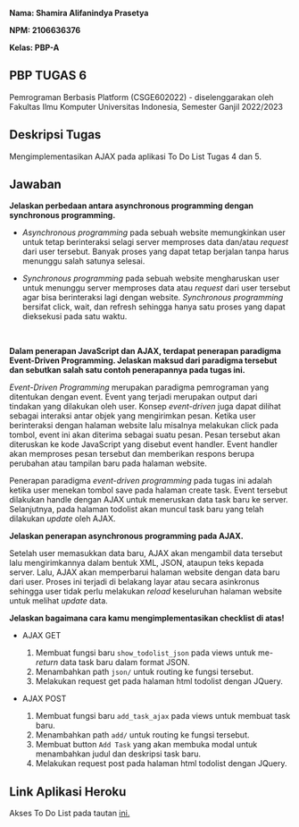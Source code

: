 __Nama: Shamira Alifanindya Prasetya__

__NPM: 2106636376__

__Kelas: PBP-A__

## PBP TUGAS 6 ##
Pemrograman Berbasis Platform (CSGE602022) - diselenggarakan oleh Fakultas Ilmu Komputer Universitas Indonesia, Semester Ganjil 2022/2023

## Deskripsi Tugas
Mengimplementasikan AJAX pada aplikasi To Do List Tugas 4 dan 5.

## Jawaban
__Jelaskan perbedaan antara asynchronous programming dengan synchronous programming.__
* _Asynchronous programming_ pada sebuah website memungkinkan user untuk tetap berinteraksi selagi server memproses data dan/atau _request_ dari user tersebut. Banyak proses yang dapat tetap berjalan tanpa harus menunggu salah satunya selesai.

* _Synchronous programming_ pada sebuah website mengharuskan user untuk menunggu server memproses data atau _request_ dari user tersebut agar bisa berinteraksi lagi dengan website. _Synchronous programming_ bersifat click, wait, dan refresh sehingga hanya satu proses yang dapat dieksekusi pada satu waktu.
<br/>

__Dalam penerapan JavaScript dan AJAX, terdapat penerapan paradigma Event-Driven Programming. Jelaskan maksud dari paradigma tersebut dan sebutkan salah satu contoh penerapannya pada tugas ini.__

_Event-Driven Programming_ merupakan paradigma pemrograman yang ditentukan dengan event. Event yang terjadi merupakan output dari tindakan yang dilakukan oleh user. Konsep _event-driven_ juga dapat dilihat sebagai interaksi antar objek yang mengirimkan pesan. Ketika user berinteraksi dengan halaman website lalu misalnya melakukan click pada tombol, event ini akan diterima sebagai suatu pesan. Pesan tersebut akan diteruskan ke kode JavaScript yang disebut event handler. Event handler akan memproses pesan tersebut dan memberikan respons berupa perubahan atau tampilan baru pada halaman website.

Penerapan paradigma _event-driven programming_ pada tugas ini adalah ketika user menekan tombol save pada halaman create task. Event tersebut dilakukan handle dengan AJAX untuk meneruskan data task baru ke server. Selanjutnya, pada halaman todolist akan muncul task baru yang telah dilakukan _update_ oleh AJAX.


__Jelaskan penerapan asynchronous programming pada AJAX.__

Setelah user memasukkan data baru, AJAX akan mengambil data tersebut lalu mengirimkannya dalam bentuk XML, JSON, ataupun teks kepada server. Lalu, AJAX akan memperbarui halaman website dengan data baru dari user. Proses ini terjadi di belakang layar atau secara asinkronus sehingga user tidak perlu melakukan _reload_ keseluruhan halaman website untuk melihat _update_ data.  


__Jelaskan bagaimana cara kamu mengimplementasikan checklist di atas!__
* AJAX GET
    1. Membuat fungsi baru `show_todolist_json` pada views untuk me-_return_ data task baru dalam format JSON.
    2. Menambahkan path `json/` untuk routing ke fungsi tersebut.
    3. Melakukan request get pada halaman html todolist dengan JQuery.

* AJAX POST
    1. Membuat fungsi baru `add_task_ajax` pada views untuk membuat task baru.
    2. Menambahkan path `add/` untuk routing ke fungsi tersebut.
    3. Membuat button `Add Task` yang akan membuka modal untuk menambahkan judul dan deskripsi task baru.
    4. Melakukan request post pada halaman html todolist dengan JQuery.


## Link Aplikasi Heroku
Akses To Do List pada tautan [ini.](https://pbp-tugas-2-shamira.herokuapp.com/todolist)
